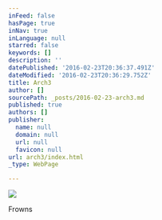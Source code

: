 ```yaml
---
inFeed: false
hasPage: true
inNav: true
inLanguage: null
starred: false
keywords: []
description: ''
datePublished: '2016-02-23T20:36:37.491Z'
dateModified: '2016-02-23T20:36:29.752Z'
title: Arch3
author: []
sourcePath: _posts/2016-02-23-arch3.md
published: true
authors: []
publisher:
  name: null
  domain: null
  url: null
  favicon: null
url: arch3/index.html
_type: WebPage

---
```

![](https://the-grid-user-content.s3-us-west-2.amazonaws.com/f82bb4d4-bb99-4027-a7c8-aa34fd2dbfbd.jpg)

Frowns